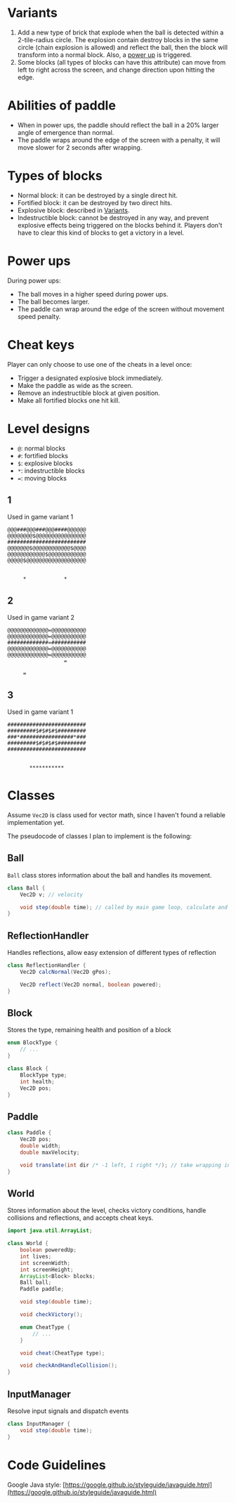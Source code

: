 # Variants

1. Add a new type of brick that explode when the ball is detected within a 2-tile-radius circle. The explosion contain
   destroy blocks in the same circle (chain explosion is allowed) and reflect the ball, then the block will transform
   into a normal block. Also, a [power up](#power-ups) is triggered.
2. Some blocks (all types of blocks can have this attribute) can move from left to right across the screen, and change
   direction upon hitting the edge.

# Abilities of paddle

- When in power ups, the paddle should reflect the ball in a 20% larger angle of emergence than normal.
- The paddle wraps around the edge of the screen with a penalty, it will move slower for 2 seconds after wrapping.

# Types of blocks

- Normal block: it can be destroyed by a single direct hit.
- Fortified block: it can be destroyed by two direct hits.
- Explosive block: described in [Variants](#variants).
- Indestructible block: cannot be destroyed in any way, and prevent explosive effects being triggered on the blocks
  behind it. Players don't have to clear this kind of blocks to get a victory in a level.

# Power ups

During power ups:

- The ball moves in a higher speed during power ups.
- The ball becomes larger.
- The paddle can wrap around the edge of the screen without movement speed penalty.

# Cheat keys

Player can only choose to use one of the cheats in a level once:

- Trigger a designated explosive block immediately.
- Make the paddle as wide as the screen.
- Remove an indestructible block at given position.
- Make all fortified blocks one hit kill.

# Level designs

- `@`: normal blocks
- `#`: fortified blocks
- `$`: explosive blocks
- `*`: indestructible blocks
- `=`: moving blocks

## 1

Used in game variant 1

```
@@@###@@@###@@@####@@@@@@
@@@@@@@@$@@@@@@@@@@@@@@@@
#########################
@@@@@@@$@@@@@@@@@@@@$@@@@
@@@@@@@@@@@@$@@@@@@@@@@@@
@@@@@$@@@@@@@@@@@@@@@@@@@


     *            *
```

## 2

Used in game variant 2

```
@@@@@@@@@@@@@=@@@@@@@@@@@
@@@@@@@@@@@@@=@@@@@@@@@@@
#############=###########
@@@@@@@@@@@@@=@@@@@@@@@@@
@@@@@@@@@@@@@=@@@@@@@@@@@
                  =

     =
```

## 3

Used in game variant 1

```
#########################
#########$#$#$#$#########
###*#################*###
#########$#$#$#$#########
#########################


       ***********
```

# Classes

Assume `Vec2D` is class used for vector math, since I haven't found a reliable implementation yet.

The pseudocode of classes I plan to implement is the following:

## Ball

`Ball` class stores information about the ball and handles its movement.

```java
class Ball {
    Vec2D v; // velocity

    void step(double time); // called by main game loop, calculate and update position according to velocity of itself
}
```

## ReflectionHandler

Handles reflections, allow easy extension of different types of reflection

```java
class ReflectionHandler {
    Vec2D calcNormal(Vec2D gPos);

    Vec2D reflect(Vec2D normal, boolean powered);
}
```

## Block

Stores the type, remaining health and position of a block

```java
enum BlockType {
    // ...
}

class Block {
    BlockType type;
    int health;
    Vec2D pos;
}
```

## Paddle

```java
class Paddle {
    Vec2D pos;
    double width;
    double maxVelocity;

    void translate(int dir /* -1 left, 1 right */); // take wrapping into account
}
```

## World

Stores information about the level, checks victory conditions, handle collisions and reflections, and accepts cheat
keys.

```java
import java.util.ArrayList;

class World {
    boolean poweredUp;
    int lives;
    int screenWidth;
    int screenHeight;
    ArrayList<Block> blocks;
    Ball ball;
    Paddle paddle;

    void step(double time);

    void checkVictory();

    enum CheatType {
        // ...
    }

    void cheat(CheatType type);

    void checkAndHandleCollision();
}
```

## InputManager

Resolve input signals and dispatch events

```java
class InputManager {
    void step(double time);
}
```

# Code Guidelines

Google Java
style: [https://google.github.io/styleguide/javaguide.html](https://google.github.io/styleguide/javaguide.html)
